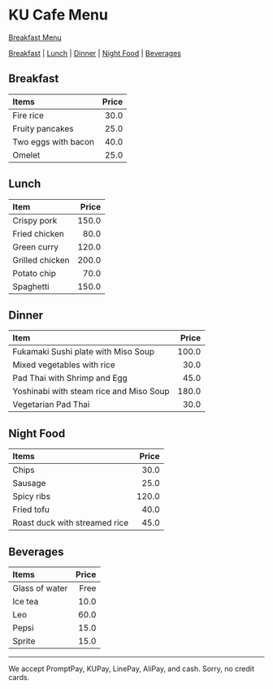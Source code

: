 # KU Cafe Menu
[Breakfast Menu](#Breakfast)

[Breakfast](#Breakfast) | [Lunch](#Lunch) | [Dinner](#dinner) | [Night Food](#night-food) | [Beverages](#Beverages)


## Breakfast
| Items | Price | 
|:----------|-----------:|
| Fire rice | 30.0| 
| Fruity pancakes | 25.0| 
| Two eggs with bacon | 40.0 | 
| Omelet | 25.0| 




## Lunch 
| Item      | Price      |
|:----------|-----------:|
| Crispy pork | 150.0    |
| Fried chicken | 80.0   |
| Green curry | 120.0    |
| Grilled chicken | 200.0 |
| Potato chip | 70.0 |
| Spaghetti | 150.0 |
## Dinner

| Item                                   | Price |
|:---------------------------------------|------:|
| Fukamaki Sushi plate with Miso Soup    |100.0  |
| Mixed vegetables with rice             | 30.0  |
| Pad Thai with Shrimp and Egg           | 45.0  |
| Yoshinabi with steam rice and Miso Soup|180.0  |
| Vegetarian Pad Thai                    | 30.0  |



## Night Food        
| Items      | Price    |
|:----------|-----------:|
| Chips | 30.0 |
| Sausage | 25.0 |
| Spicy ribs | 120.0 |
| Fried tofu | 40.0 |
| Roast duck with streamed rice | 45.0 |


## Beverages
| Items | Price | 
|:----------|-----------:|
| Glass of water | Free|
| Ice tea | 10.0| 
| Leo | 60.0| 
| Pepsi | 15.0 | 
| Sprite | 15.0| 



---

We accept PromptPay, KUPay, LinePay, AliPay, and cash. Sorry, no credit cards.
